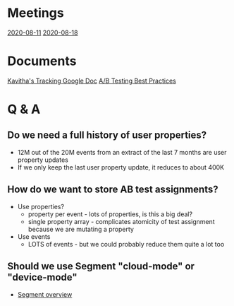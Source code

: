 <!-- TITLE: Amplitude Migration -->
<!-- SUBTITLE: A quick summary of Amplitude Migration -->

# Meetings
[2020-08-11](https://wiki.neighbor.com/engineering/growth/amplitude-migration/2020-08-11)
[2020-08-18](https://wiki.neighbor.com/engineering/growth/amplitude-migration/2020-08-18)

# Documents
[Kavitha's Tracking Google Doc](https://docs.google.com/spreadsheets/d/1VelXZKa1y9ZIM8we2viJ2xv9hrZ1B3xg77gVbvIgcvs/edit?usp=sharing)
[A/B Testing Best Practices](https://help.amplitude.com/hc/en-us/articles/115001580108-How-to-Analyze-A-B-Tests-Results-in-Amplitude)

# Q & A
## Do we need a full history of user properties?
 * 12M out of the 20M events from an extract of the last 7 months are user property updates
 * If we only keep the last user property update, it reduces to about 400K
## How do we want to store AB test assignments?
* Use properties?
	* property per event - lots of properties, is this a big deal?
	* single property array - complicates atomicity of test assignment because we are mutating a property 
* Use events
	* LOTS of events - but we could probably reduce them quite a lot too
## Should we use Segment "cloud-mode" or "device-mode"
* [Segment overview](https://segment.com/docs/connections/destinations/#connection-modes)